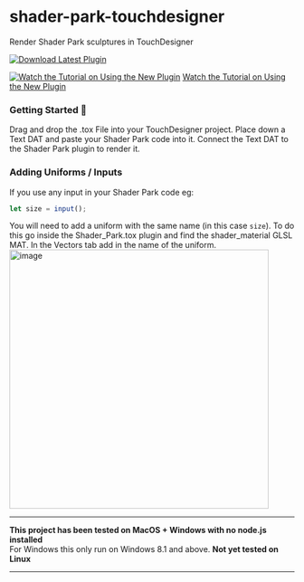 # shader-park-touchdesigner
Render Shader Park sculptures in TouchDesigner

[![Download Latest Plugin](https://img.shields.io/badge/Download_Latest_Plugin_%E2%86%93-blank?style=for-the-badge)](https://github.com/shader-park/shader-park-touchdesigner/releases/latest/download/Shader_Park_TD.tox)

   
[![Watch the Tutorial on Using the New Plugin](https://github.com/user-attachments/assets/afa6acf9-a362-442b-8a4a-09f70ff4d45e)](https://youtu.be/YxT1u5hOifU?si=0TTnFKtbpnCGB3Sv)
[Watch the Tutorial on Using the New Plugin](https://youtu.be/YxT1u5hOifU?si=0TTnFKtbpnCGB3Sv)


### Getting Started 🎉
Drag and drop the .tox File into your TouchDesigner project. Place down a Text DAT and paste your Shader Park code into it. Connect the Text DAT to the Shader Park plugin to render it.

### Adding Uniforms / Inputs
If you use any input in your Shader Park code eg:
```javascript
let size = input();
```
You will need to add a uniform with the same name (in this case ```size```). To do this go inside the Shader_Park.tox plugin and 
find the shader_material GLSL MAT. In the Vectors tab add in the name of the uniform.
<img width="458" alt="image" src="https://user-images.githubusercontent.com/6014011/167264366-9ec8cd44-104c-4827-9a17-0b78d37db640.png">


---

**This project has been tested on MacOS + Windows with no node.js installed**  
For Windows this only run on Windows 8.1 and above.
**Not yet tested on Linux**

---
